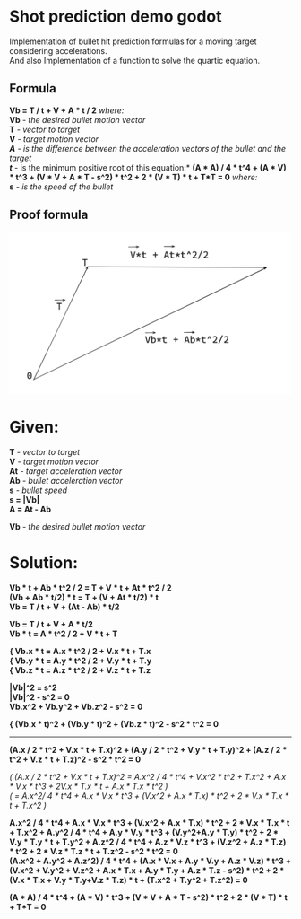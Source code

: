 # Shot prediction demo godot
Implementation of bullet hit prediction formulas for a moving target considering accelerations. \
And also Implementation of a function to solve the quartic equation.

## Formula
**Vb = T / t + V + A * t / 2** *where:* \
**Vb** *- the desired bullet motion vector* \
**T** *- vector to target* \
**V** *- target motion vector \
**A** *- is the difference between the acceleration vectors of the bullet and the target* \
**t*** - is the minimum positive root of this equation:* **(A * A) / 4 * t^4 + (A * V) * t^3 + (V * V + A * T - s^2) * t^2 + 2 * (V * T) * t + T*T = 0** *where:* \
**s** *- is the speed of the bullet*

## Proof formula
![Scheme](docs/Scheme.png)
# Given:
**T** *- vector to target* \
**V** *- target motion vector* \
**At** *- target acceleration vector* \
**Ab** *- bullet acceleration vector* \
**s** *- bullet speed*\
**s = |Vb|**\
**A = At - Ab**

**Vb** *- the desired bullet motion vector*

# Solution:
**Vb * t + Ab * t^2 / 2 = T + V * t + At * t^2 / 2** \
**(Vb + Ab * t/2) * t = T + (V + At * t/2) * t** \
**Vb = T / t + V + (At - Ab) * t/2**

**Vb = T / t + V + A * t/2** \
**Vb * t = A * t^2 / 2 + V * t + T**

**{ Vb.x * t = A.x * t^2 / 2 + V.x * t + T.x** \
**{ Vb.y * t = A.y * t^2 / 2 + V.y * t + T.y** \
**{ Vb.z * t = A.z * t^2 / 2 + V.z * t + T.z**


**|Vb|^2 = s^2** \
**|Vb|^2 - s^2 = 0** \
**Vb.x^2 + Vb.y^2 + Vb.z^2 - s^2 = 0**

**{ (Vb.x * t)^2 + (Vb.y * t)^2 + (Vb.z * t)^2 - s^2 * t^2 = 0**
***
**(A.x / 2 * t^2 + V.x * t + T.x)^2 + (A.y / 2 * t^2 + V.y * t + T.y)^2 + (A.z / 2 * t^2 + V.z * t + T.z)^2 - s^2 * t^2 = 0**

*( (A.x / 2 * t^2 + V.x * t + T.x)^2 = A.x^2 / 4 * t^4 + V.x^2 * t^2 + T.x^2 + A.x * V.x * t^3 + 2V.x * T.x * t + A.x * T.x * t^2 )* \
*( = A.x^2/ 4 * t^4 + A.x * V.x * t^3 + (V.x^2 + A.x * T.x) * t^2 + 2 * V.x * T.x * t + T.x^2 )*

**A.x^2 / 4 * t^4 + A.x * V.x * t^3 + (V.x^2 + A.x * T.x) * t^2 + 2 * V.x * T.x * t + T.x^2  +  A.y^2 / 4 * t^4 + A.y * V.y * t^3 + (V.y^2+A.y * T.y) * t^2 + 2 * V.y * T.y * t + T.y^2  +  A.z^2 / 4 * t^4 + A.z * V.z * t^3 + (V.z^2 + A.z * T.z) * t^2 + 2 * V.z * T.z * t + T.z^2  -  s^2 * t^2 = 0** \
**(A.x^2 + A.y^2 + A.z^2) / 4 * t^4 + (A.x * V.x + A.y * V.y + A.z * V.z) * t^3 + (V.x^2 + V.y^2 + V.z^2 + A.x * T.x + A.y * T.y + A.z * T.z - s^2) * t^2 + 2 * (V.x * T.x + V.y * T.y+V.z * T.z) * t + (T.x^2 + T.y^2 + T.z^2) = 0**
 
**(A * A) / 4 * t^4 + (A * V) * t^3 + (V * V + A * T - s^2) * t^2 + 2 * (V * T) * t + T*T = 0**

